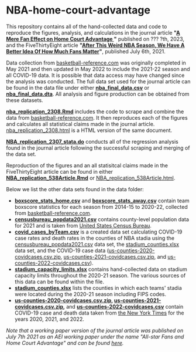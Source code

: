 # NBA-home-court-advantage

This repository contains all of the hand-collected data and code to reproduce the figures, analysis, and calculations in the journal article **"[A Mere Fan Effect on Home Court Advantage
](https://www.aei.org/research-products/working-paper/all-star-fans-and-home-court-advantage/)"** published on ??? ?th, 2023, and the FiveThirtyEight article **"[After This Weird NBA Season, We Have A Better Idea Of How Much Fans Matter](https://fivethirtyeight.com/features/after-this-weird-nba-season-we-have-a-better-idea-of-how-much-fans-matter/)"**, published July 6th, 2021.

Data collection from [basketball-reference.com](https://www.basketball-reference.com/) was originally completed in May 2021 and then updated in May 2022 to include the 2021-22 season and all COVID-19 data. It is possible that data access may have changed since the analysis was conducted. The full data set used for the journal article can be found in the data file under either **[nba_final_data.csv](https://github.com/kieran-allsop/NBA-home-court-advantage/blob/main/Replication/data/nba_final_data.csv)** or **[nba_final_data.dta](https://github.com/kieran-allsop/NBA-home-court-advantage/blob/main/Replication/data/nba_final_data.dta)**. All analysis and figure production can be obtained from these datasets.

**[nba_replication_2308.Rmd](https://github.com/kieran-allsop/NBA-home-court-advantage/blob/main/Replication/NBA_replication_2308.Rmd)** includes the code to scrape and combine the data from [basketball-reference.com](https://www.basketball-reference.com/). It then reproduces each of the figures and calculates all statistical claims made in the journal article. [nba_replication_2308.html](https://github.com/kieran-allsop/NBA-home-court-advantage/blob/main/Replication/NBA_replication_2308.html) is a HTML version of the same document.

**[NBA_replication_2307_stata.do](https://github.com/kieran-allsop/NBA-home-court-advantage/blob/main/Replication/NBA_replication_2307_stata.do)** conducts all of the regression analysis found in the journal article following the successful scraping and merging of the data set. 

Reproduction of the figures and an all statisitcal claims made in the FiveThirtyEight article can be found in either **[NBA_replication_538Article.Rmd](https://github.com/kieran-allsop/NBA-home-court-advantage/blob/main/Replication/NBA_replication_538Article.Rmd)** or [NBA_replication_538Article.html](https://github.com/kieran-allsop/NBA-home-court-advantage/blob/main/Replication/NBA_replication_538Article.html).

Below we list the other data sets found in the data folder:
* **[boxscore_stats_home.csv](https://github.com/kieran-allsop/NBA-home-court-advantage/blob/main/boxscore_stats_home.csv)** and **[boxscore_stats_away.csv](https://github.com/kieran-allsop/NBA-home-court-advantage/blob/main/boxscore_stats_away.csv)** contain team boxscore statistics for each season from 2014-15 to 2020-22, collected from [basketball-reference.com](https://www.basketball-reference.com/).
* **[censusbureau_popdata2021.csv](https://github.com/kieran-allsop/NBA-home-court-advantage/blob/main/Replication/data/censusbureau_popdata2021.csv)** contains county-level population data for 2021 and is taken from [United States Census Bureau](https://data.census.gov/).
* **[covid_cases_byTeam.csv](https://github.com/kieran-allsop/NBA-home-court-advantage/blob/main/Replication/data/covid_cases_byTeam.csv)** is a created data set calculating COVID-19 case rates and death rates in the counties of NBA stadia using the [censusbureau_popdata2021.csv](https://github.com/kieran-allsop/NBA-home-court-advantage/blob/main/Replication/data/censusbureau_popdata2021.csv) data set, the [stadium_counties.xlsx](https://github.com/kieran-allsop/NBA-home-court-advantage/blob/main/Replication/data/stadium_counties.xlsx) data set, and the COVID-19 case data ([us-counties-2020-covidcases.csv.zip](https://github.com/kieran-allsop/NBA-home-court-advantage/blob/main/Replication/data/us-counties-2020-covidcases.csv.zip), [us-counties-2021-covidcases.csv.zip](https://github.com/kieran-allsop/NBA-home-court-advantage/blob/main/Replication/data/us-counties-2021-covidcases.csv.zip), and [us-counties-2022-covidcases.csv](https://github.com/kieran-allsop/NBA-home-court-advantage/blob/main/Replication/data/us-counties-2022-covidcases.csv)).
* **[stadium_capacity_limits.xlsx](https://github.com/kieran-allsop/NBA-home-court-advantage/blob/main/stadium_capacity_limits.xlsx)** contains hand-collected data on stadium capacity limits throughout the 2020-21 season. The various sources of this data can be found within the file.
* **[stadium_counties.xlsx](https://github.com/kieran-allsop/NBA-home-court-advantage/blob/main/Replication/data/stadium_counties.xlsx)** lists the counties in which each teams' stadia were located during the 2020-21 season including FIPS codes.
* **[us-counties-2020-covidcases.csv.zip](https://github.com/kieran-allsop/NBA-home-court-advantage/blob/main/Replication/data/us-counties-2020-covidcases.csv.zip), [us-counties-2021-covidcases.csv.zip](https://github.com/kieran-allsop/NBA-home-court-advantage/blob/main/Replication/data/us-counties-2021-covidcases.csv.zip),** and **[us-counties-2022-covidcases.csv](https://github.com/kieran-allsop/NBA-home-court-advantage/blob/main/Replication/data/us-counties-2022-covidcases.csv)** contain COVID-19 case and death data taken from [the New York Times](https://github.com/nytimes/covid-19-data) for the years 2020, 2021, and 2022.

_Note that a working paper version of the journal article was published on July 7th 2021 as an AEI working paper under the name "All-star Fans and Home Court Advantage" and can be found [here](https://www.aei.org/research-products/working-paper/all-star-fans-and-home-court-advantage/)._
